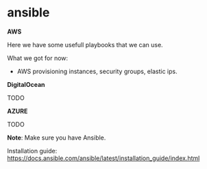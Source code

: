 # ansible

**AWS**

Here we have some usefull playbooks that we can use.

What we got for now:

- AWS provisioning instances, security groups, elastic ips.


**DigitalOcean**

TODO

**AZURE**

TODO

**Note**: Make sure you have Ansible.

Installation guide:
https://docs.ansible.com/ansible/latest/installation_guide/index.html
